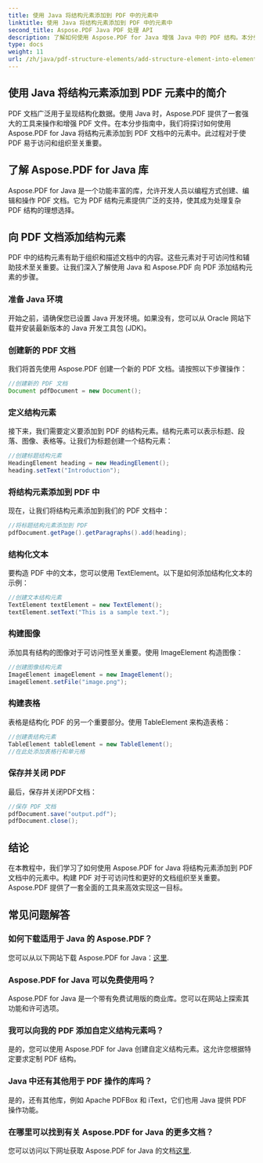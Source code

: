 ```yaml
---
title: 使用 Java 将结构元素添加到 PDF 中的元素中
linktitle: 使用 Java 将结构元素添加到 PDF 中的元素中
second_title: Aspose.PDF Java PDF 处理 API
description: 了解如何使用 Aspose.PDF for Java 增强 Java 中的 PDF 结构。本分步指南介绍了如何为可访问且有组织的 PDF 添加结构元素。
type: docs
weight: 11
url: /zh/java/pdf-structure-elements/add-structure-element-into-element-in-pdf-using-java/
---
```


## 使用 Java 将结构元素添加到 PDF 元素中的简介

PDF 文档广泛用于呈现结构化数据。使用 Java 时，Aspose.PDF 提供了一套强大的工具来操作和增强 PDF 文件。在本分步指南中，我们将探讨如何使用 Aspose.PDF for Java 将结构元素添加到 PDF 文档中的元素中。此过程对于使 PDF 易于访问和组织至关重要。

## 了解 Aspose.PDF for Java 库

Aspose.PDF for Java 是一个功能丰富的库，允许开发人员以编程方式创建、编辑和操作 PDF 文档。它为 PDF 结构元素提供广泛的支持，使其成为处理复杂 PDF 结构的理想选择。

## 向 PDF 文档添加结构元素

PDF 中的结构元素有助于组织和描述文档中的内容。这些元素对于可访问性和辅助技术至关重要。让我们深入了解使用 Java 和 Aspose.PDF 向 PDF 添加结构元素的步骤。

### 准备 Java 环境

开始之前，请确保您已设置 Java 开发环境。如果没有，您可以从 Oracle 网站下载并安装最新版本的 Java 开发工具包 (JDK)。

### 创建新的 PDF 文档

我们将首先使用 Aspose.PDF 创建一个新的 PDF 文档。请按照以下步骤操作：

```java
//创建新的 PDF 文档
Document pdfDocument = new Document();
```

### 定义结构元素

接下来，我们需要定义要添加到 PDF 的结构元素。结构元素可以表示标题、段落、图像、表格等。让我们为标题创建一个结构元素：

```java
//创建标题结构元素
HeadingElement heading = new HeadingElement();
heading.setText("Introduction");
```

### 将结构元素添加到 PDF 中

现在，让我们将结构元素添加到我们的 PDF 文档中：

```java
//将标题结构元素添加到 PDF
pdfDocument.getPage().getParagraphs().add(heading);
```

### 结构化文本

要构造 PDF 中的文本，您可以使用 TextElement。以下是如何添加结构化文本的示例：

```java
//创建文本结构元素
TextElement textElement = new TextElement();
textElement.setText("This is a sample text.");
```

### 构建图像

添加具有结构的图像对于可访问性至关重要。使用 ImageElement 构造图像：

```java
//创建图像结构元素
ImageElement imageElement = new ImageElement();
imageElement.setFile("image.png");
```

### 构建表格

表格是结构化 PDF 的另一个重要部分。使用 TableElement 来构造表格：

```java
//创建表结构元素
TableElement tableElement = new TableElement();
//在此处添加表格行和单元格
```

### 保存并关闭 PDF

最后，保存并关闭PDF文档：

```java
//保存 PDF 文档
pdfDocument.save("output.pdf");
pdfDocument.close();
```

## 结论

在本教程中，我们学习了如何使用 Aspose.PDF for Java 将结构元素添加到 PDF 文档中的元素中。构建 PDF 对于可访问性和更好的文档组织至关重要。Aspose.PDF 提供了一套全面的工具来高效实现这一目标。

## 常见问题解答

### 如何下载适用于 Java 的 Aspose.PDF？

您可以从以下网站下载 Aspose.PDF for Java：[这里](https://releases.aspose.com/pdf/java/).

### Aspose.PDF for Java 可以免费使用吗？

Aspose.PDF for Java 是一个带有免费试用版的商业库。您可以在网站上探索其功能和许可选项。

### 我可以向我的 PDF 添加自定义结构元素吗？

是的，您可以使用 Aspose.PDF for Java 创建自定义结构元素。这允许您根据特定要求定制 PDF 结构。

### Java 中还有其他用于 PDF 操作的库吗？

是的，还有其他库，例如 Apache PDFBox 和 iText，它们也用 Java 提供 PDF 操作功能。

### 在哪里可以找到有关 Aspose.PDF for Java 的更多文档？

您可以访问以下网址获取 Aspose.PDF for Java 的文档[这里](https://reference.aspose.com/pdf/java/).